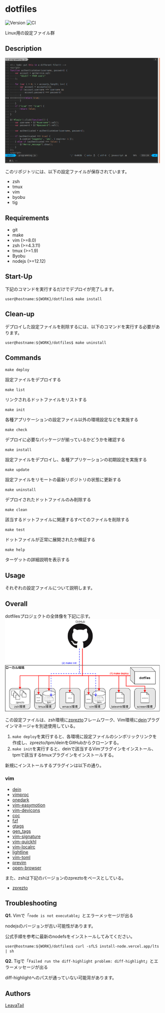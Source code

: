 # dotfiles

![Version](https://img.shields.io/github/tag/LeavaTail/dotfiles.svg)
![CI](https://github.com/LeavaTail/dotfiles/workflows/CI/badge.svg)

Linux用の設定ファイル群

## Description

![demo](https://github.com/LeavaTail/dotfiles/blob/images/vim20191214.png)

このリポジトリには、以下の設定ファイルが保存されています。

* zsh
* tmux
* vim
* byobu
* tig

## Requirements

* git
* make
* vim (>=8.0)
* zsh (>=4.3.11)
* tmux (>=1.9)
* Byobu
* nodejs (>=12.12)

## Start-Up

下記のコマンドを実行するだけでデプロイが完了します。

```shell
user@hostname:${WORK}/dotfiles$ make install
```

## Clean-up

デプロイした設定ファイルを削除するには、以下のコマンドを実行する必要があります。

```shell
user@hostname:${WORK}/dotfiles$ make uninstall
```

## Commands

`make deploy`

設定ファイルをデプロイする

`make list`

リンクされるドットファイルをリストする

`make init`

各種アプリケーションの設定ファイル以外の環境設定などを実施する

`make check`

デプロイに必要なパッケージが揃っているかどうかを確認する

`make install`

設定ファイルをデプロイし、各種アプリケーションの初期設定を実施する

`make update`

設定ファイルをリモートの最新リポジトリの状態に更新する

`make uninstall`

デプロイされたドットファイルのみ削除する

`make clean`

該当するドットファイルに関連するすべてのファイルを削除する

`make test`

ドットファイルが正常に展開されたか検証する

`make help`

ターゲットの詳細説明を表示する

## Usage

それぞれの設定ファイルについて説明します。

## Overall

dotfilesプロジェクトの全体像を下記に示す。
![demo](https://github.com/LeavaTail/dotfiles/blob/images/overall.png)

この設定ファイルは、zsh環境に[zprezto](https://github.com/sorin-ionescu/prezto)フレームワーク、Vim環境に[dein](https://github.com/Shougo/dein.vim)プラグインマネージャを別途使用している。

1. `make deploy`を実行すると、各環境に設定ファイルのシンボリックリンクを作成し、zprezto/tpm/deinをGitHubからクローンする。
2. `make init`を実行すると、deinで該当するVimプラグインをインストール、tpmで該当するtmuxプラグインをインストールする。

新規にインストールするプラグインは以下の通り。

### vim

* [dein](https://github.com/Shougo/dein.vim)
* [vimproc](https://github.com/Shougo/vimproc.vim)
* [onedark](https://github.com/joshdick/onedark.vim)
* [vim-easymotion](github.com/easymotion/vim-easymotion)
* [vim-devicons](https://github.com/ryanoasis/vim-devicons)
* [coc](https://github.com/neoclide/coc.nvim)
* [fzf](https://github.com/junegunn/fzf.vim)
* [gtags](https://github.com/vim-scripts/gtags.vim)
* [gen_tags](https://github.com/jsfaint/gen_tags.vim)
* [vim-signature](https://github.com/kshenoy/vim-signature)
* [vim-quickhl](https://github.com/t9md/vim-quickhl)
* [vim-localrc](https://github.com/thinca/vim-localrc)
* [lightline](https://github.com/itchyny/lightline.vim)
* [vim-toml](https://github.com/cespare/vim-toml)
* [previm](https://github.com/previm/previm)
* [open-browser](https://github.com/tyru/open-browser.vim)

また、zshは下記のバージョンのzpreztoをベースとしている。

* [zprezto](https://github.com/sorin-ionescu/prezto/commit/166cbe2fca25319db2551f0cc74a86c93259017d)

## Troubleshooting

**Q1.** Vimで「`node is not executable`」とエラーメッセージが出る

nodejsのバージョンが古い可能性があります。

公式手順を参考に最新のnodefsをインストールしてみてください。

```shell
user@hostname:${WORK}/dotfiles$ curl -sfLS install-node.vercel.app/lts | sh
```

**Q2.** Tigで「`Failed run the diff-highlight problem: diff-highlight`」とエラーメッセージが出る

diff-highlightへのパスが通っていない可能背があります。

## Authors

[LeavaTail](https://github.com/LeavaTail)
